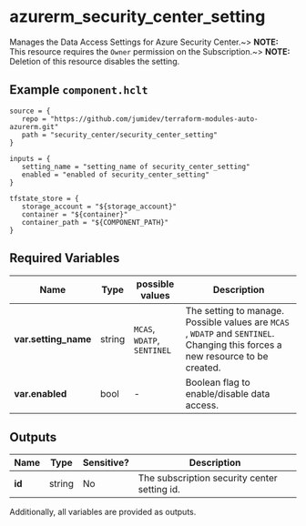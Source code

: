# azurerm_security_center_setting

Manages the Data Access Settings for Azure Security Center.~> **NOTE:** This resource requires the `Owner` permission on the Subscription.~> **NOTE:** Deletion of this resource disables the setting.

## Example `component.hclt`

```hcl
source = {
   repo = "https://github.com/jumidev/terraform-modules-auto-azurerm.git" 
   path = "security_center/security_center_setting" 
}

inputs = {
   setting_name = "setting_name of security_center_setting" 
   enabled = "enabled of security_center_setting" 
}

tfstate_store = {
   storage_account = "${storage_account}" 
   container = "${container}" 
   container_path = "${COMPONENT_PATH}" 
}

```

## Required Variables

| Name | Type |  possible values |  Description |
| ---- | --------- |  ----------- | ----------- |
| **var.setting_name** | string |  `MCAS`, `WDATP`, `SENTINEL`  |  The setting to manage. Possible values are `MCAS` , `WDATP` and `SENTINEL`. Changing this forces a new resource to be created. | 
| **var.enabled** | bool |  -  |  Boolean flag to enable/disable data access. | 



## Outputs

| Name | Type | Sensitive? | Description |
| ---- | ---- | --------- | --------- |
| **id** | string | No  | The subscription security center setting id. | 

Additionally, all variables are provided as outputs.
